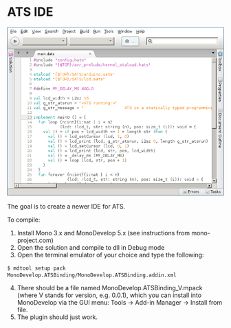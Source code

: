 ATS IDE
=======

![](screenshots/screenshot_as_editor.png)

The goal is to create a newer IDE for ATS.

To compile:

1. Install Mono 3.x and MonoDevelop 5.x (see instructions from mono-project.com)
2. Open the solution and compile to dll in Debug mode
3. Open the terminal emulator of your choice and type the following:

```
$ mdtool setup pack MonoDevelop.ATSBinding/MonoDevelop.ATSBinding.addin.xml
```

4. There should be a file named MonoDevelop.ATSBinding_V.mpack (where V stands for version, e.g. 0.0.1), which you can install into MonoDevelop via the GUI menu: Tools -> Add-in Manager -> Install from file.
5. The plugin should just work.
